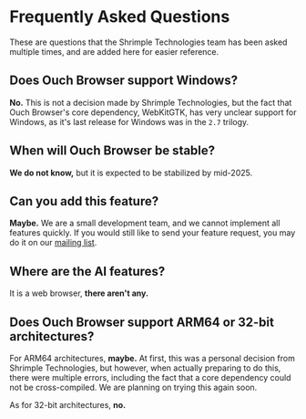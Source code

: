 # Frequently Asked Questions

These are questions that the Shrimple Technologies team has been asked multiple times, and are added here for easier reference.

## Does Ouch Browser support Windows?

**No.** This is not a decision made by Shrimple Technologies, but the fact that Ouch Browser's core dependency, WebKitGTK, has very unclear support for Windows, as it's last release for Windows was in the `2.7` trilogy.

## When will Ouch Browser be stable?

**We do not know,** but it is expected to be stabilized by mid-2025.

## Can you add this feature?

**Maybe.** We are a small development team, and we cannot implement all features quickly. If you would still like to send your feature request, you may do it on our [mailing list](https://lists.sr.ht/~shrimple/shrimple).

## Where are the AI features?

It is a web browser, **there aren't any.**

## Does Ouch Browser support ARM64 or 32-bit architectures?

For ARM64 architectures, **maybe.** At first, this was a personal decision from Shrimple Technologies, but however, when actually preparing to do this, there were multiple errors, including the fact that a core dependency could not be cross-compiled. We are planning on trying this again soon.



As for 32-bit architectures, **no.**
